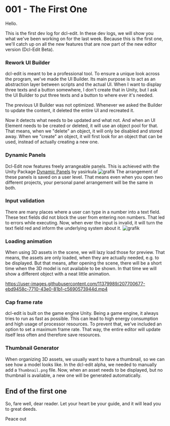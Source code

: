 # 001 - The First One
Hello.

This is the first dev log for dcl-edit.
In these dev logs, we will show you what we've been working on for the last week.
Because this is the first one, we'll catch up on all the new features that are now part of the new editor version (Dcl-Edit Beta).

### Rework UI Builder
dcl-edit is meant to be a professional tool. To ensure a unique look across the program, we've made the UI Builder. 
Its main purpose is to act as an abstraction layer between scripts and the actual UI. When I want to display three texts and a button somewhere,
I don't create that in Unity, but I ask the UI Builder to put three texts and a button to where ever it's needed.

The previous UI Builder was not optimized. Whenever we asked the Builder to update the content, it deleted the entire UI and recreated it.

Now it detects what needs to be updated and what not. And when an UI Element needs to be created or deleted, it will use an object pool
for that. That means, when we "delete" an object, it will only be disabled and stored away. When we "create" an object, it will first look for an object
that can be used, instead of actually creating a new one.

### Dynamic Panels
Dcl-Edit now features freely arrangeable panels. This is achieved with the Unity Package [Dynamic Panels](https://github.com/yasirkula/UnityDynamicPanels) by yasirkula
![grafik](https://user-images.githubusercontent.com/11379989/207691957-021c71aa-cfab-4084-a53b-06eb23ac6338.png)
The arrangement of these panels is saved on a user level. That means even when you open two different projects, your personal panel arrangement will
be the same in both.

### Input validation
There are many places where a user can type in a number into a text field. These text fields did not block the user from entering non numbers. That led to 
errors while executing. Now, when ever the input is invalid, it will turn the text field red and inform the underlying system about it.
![grafik](https://user-images.githubusercontent.com/11379989/207696359-c986fc20-76eb-4100-a5f1-9a06ff27e8e7.png)

### Loading animation
When using 3D assets in the scene, we will lazy load those for preview. That means, the assets are only loaded, when they are actually needed, e.g. to be displayed.
But that means, after opening the scene, there will be a short time when the 3D model is not available to be shown. In that time we will show a different object with
a neat little animation.

https://user-images.githubusercontent.com/11379989/207700677-ebd9458c-7710-43e0-81b1-c5690573944d.mp4

### Cap frame rate
dcl-edit is built on the game engine Unity. Being a game engine, it always tries to run as fast as possible. This can lead to high energy consumption
and high usage of processor resources. To prevent that, we've included an option to set a maximum frame rate. That way, the entire editor will update itself less
often and therefore save resources.

### Thumbnail Generator
When organizing 3D assets, we usually want to have a thumbnail, so we can see how a model looks like. In the dcl-edit alpha, we needed to manually add a 
`Thumbnail.png` file. Now, when an asset needs to be displayed, but no thumbnail is available, a new one will be generated automatically.

## End of the first one
So, fare well, dear reader. Let your heart be your guide, and it will lead you to great deeds.

Peace out
